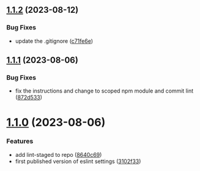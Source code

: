 ## [1.1.2](https://github.com/dgabrielm/eslint-config-react/compare/v1.1.1...v1.1.2) (2023-08-12)


### Bug Fixes

* update the .gitignore ([c71fe6e](https://github.com/dgabrielm/eslint-config-react/commit/c71fe6e427a902a6cf5a960b7479358eaa9148cb))



## [1.1.1](https://github.com/dgabrielm/eslint-config-react/compare/v1.1.0...v1.1.1) (2023-08-06)


### Bug Fixes

* fix the instructions and change to scoped npm module and commit lint ([872d533](https://github.com/dgabrielm/eslint-config-react/commit/872d53359d27150565b393f129e0fe753e9d7898))



# [1.1.0](https://github.com/dgabrielm/eslint-config-react/compare/3102f331a0a87290af7a42299d76a86c62ecc757...v1.1.0) (2023-08-06)


### Features

* add lint-staged to repo ([8640c69](https://github.com/dgabrielm/eslint-config-react/commit/8640c69cf6099ec44b6af5d871298e9236adc9b9))
* first published version of eslint settings ([3102f33](https://github.com/dgabrielm/eslint-config-react/commit/3102f331a0a87290af7a42299d76a86c62ecc757))



